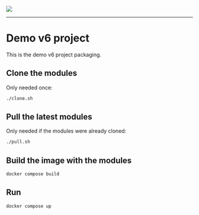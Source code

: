 <!--
 ___ _            _ _    _ _    __
/ __(_)_ __  _ __| (_)__(_) |_ /_/
\__ \ | '  \| '_ \ | / _| |  _/ -_)
|___/_|_|_|_| .__/_|_\__|_|\__\___|
            |_|
-->
![](https://cdn.jsdelivr.net/gh/simplicitesoftware/resources@latest/public/logo_simplicite/standard/logo250.png)
* * *

Demo v6 project
===============

This is the demo v6 project packaging.

Clone the modules
-----------------

Only needed once:

```bash
./clone.sh
```

Pull the latest modules
-----------------------

Only needed if the modules were already cloned: 

```bash
./pull.sh
```

Build the image with the modules
--------------------------------

```bash
docker compose build
```

Run
---

```bash
docker compose up
```
